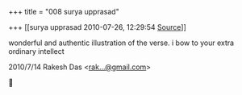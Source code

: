 +++
title = "008 surya upprasad"

+++
[[surya upprasad	2010-07-26, 12:29:54 [Source](https://groups.google.com/g/bvparishat/c/GdHeNnGdasM)]]



wonderful and authentic illustration of the verse. i bow to your extra ordinary intellect

  
  


2010/7/14 Rakesh Das \<[rak...@gmail.com]()\>



